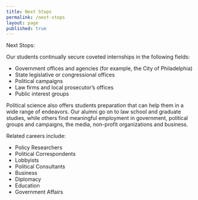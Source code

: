 ```yaml
---
title: Next Stops
permalink: /next-stops
layout: page
published: true
---
```


Next Stops:

Our students continually secure coveted internships in the following fields:

- Government offices and agencies (for example, the City of Philadelphia)
- State legislative or congressional offices
- Political campaigns
- Law firms and local prosecutor’s offices
- Public interest groups


Political science also offers students preparation that can help them in a wide range of endeavors. Our alumni go on to law school and graduate studies, while others find meaningful employment in government, political groups and campaigns, the media, non-profit organizations and business.

Related careers include:

- Policy Researchers
- Political Correspondents
- Lobbyists
- Political Consultants
- Business
- Diplomacy
- Education
- Government Affairs


